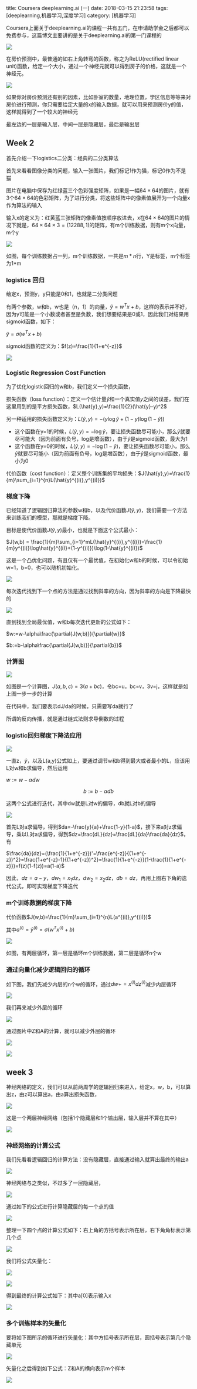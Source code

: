 title: Coursera deeplearning.ai (一)
date: 2018-03-15 21:23:58
tags: [deeplearning,机器学习,深度学习]
category: [机器学习]

Coursera上面关于deeplearning.ai的课程一共有五门，在申请助学金之后都可以免费参与，这篇博文主要讲的是关于deeplearning.ai的第一门课程的

<!--more-->

![](http://ooi9t4tvk.bkt.clouddn.com/18-3-15/44184824.jpg)

在房价预测中，最普通的如右上角转弯的函数，称之为ReLU(rectified linear unit)函数，给定一个大小，通过一个神经元就可以得到房子的价格，这就是一个神经元。

![](http://ooi9t4tvk.bkt.clouddn.com/18-3-15/68262402.jpg)

如果你对房价预测还有别的因素，比如卧室的数量，地理位置，学区信息等等来对房价进行预测，你只需要给定大量的x的输入数据，就可以用来预测房价y的值，这样就得到了一个较大的神经元

最左边的一层是输入层，中间一层是隐藏层，最后是输出层

## Week 2

首先介绍一下logistics二分类：经典的二分类算法

首先来看看图像分类的问题，输入一张图片，我们标记1作为猫，标记0作为不是猫

图片在电脑中保存为红绿蓝三个色彩强度矩阵，如果是一幅$64\times64$的图片，就有3个$64\times64$的色彩矩阵，为了进行分类，将这些矩阵中的像素值展开为一个向量x作为算法的输入

输入x的定义为：红黄蓝三张矩阵的像素值按顺序放进去，x在$64\times64$的图片的情况下就是，$64\times64\times3=(12288,1)$的矩阵，有m个训练数据，则有m个x向量，m个y

![](http://ooi9t4tvk.bkt.clouddn.com/18-3-17/57255797.jpg)

如图，每个训练数据占一列，m个训练数据，一共是$m*n$行，Y是标签，m个标签为1*m

### logistics 回归

给定x，预测y，y只能是0和1，也就是二分类问题

有两个参数，w和b，w也是（n，1）的向量，$\hat{y} = w^Tx+b$，这样的表示并不好，因为y可能是一个小数或者甚至是负数，我们想要结果是0或1，因此我们对结果用sigmoid函数，如下：

$\hat{y} = \sigma(w^Tx+b)$

sigmoid函数的定义为：$f(z)=\frac{1}{1+e^{-z}}$

![](http://ooi9t4tvk.bkt.clouddn.com/18-3-19/84173695.jpg)

### Logistic Regression Cost Function

为了优化logistic回归的w和b，我们定义一个损失函数，

损失函数（loss function）：定义一个估计量$\hat{y}$和一个真实值$y$之间的误差，我们在这里用到的是平方损失函数，$L(\hat{y},y)=\frac{1}{2}(\hat{y}-y)^2$

另一种适用的损失函数定义为：$L(\hat{y},y)=- (y\log\hat{y}+(1-y)\log({1-\hat{y}}))$

* 这个函数在y=1的时候，$L(\hat{y},y)=- \log\hat{y}$，要让损失函数尽可能小，那么$\hat{y}$就要尽可能大（因为前面有负号，log是增函数），由于$\hat{y}$是sigmoid函数，最大为1
* 这个函数在y=0的时候，$L(\hat{y},y)=- \log({1-\hat{y}})$，要让损失函数尽可能小，那么$\hat{y}$就要尽可能小（因为前面有负号，log是增函数），由于$\hat{y}$是sigmoid函数，最小为0

代价函数（cost function）：定义整个训练集的平均损失：$J(\hat{y},y)=\frac{1}{m}\sum_{i=1}^{n}L(\hat{y}^{(i)},y^{(i)})$

### 梯度下降

已经知道了逻辑回归算法的参数w和b，以及代价函数$J(\hat{y},y)$，我们需要一个方法来训练我们的模型，那就是梯度下降。

目标是使代价函数$J(\hat{y},y)$最小，也就是下面这个公式最小：

$J(w,b) = \frac{1}{m}\sum_{i=1}^mL(\hat{y}^{(i)},y^{(i)})=\frac{1}{m}y^{(i)}\log\hat{y}^{(i)}+(1-y^{(i)})\log(1-\hat{y}^{(i)})$

这是一个凸优化问题，有且仅有一个最优值，在初始化w和b的时候，可以令初始w=1，b=0，也可以随机初始化。

![](http://ooi9t4tvk.bkt.clouddn.com/18-3-19/36310473.jpg)

每次迭代找到下一个点的方法是通过找到斜率的方向，因为斜率的方向是下降最快的

![](http://ooi9t4tvk.bkt.clouddn.com/18-3-19/42922001.jpg)

直到找到全局最优值，w和b每次迭代更新的公式如下：

$w:=w-\alpha\frac{\partial{J(w,b)}}{\partial{w}}$

$b:=b-\alpha\frac{\partial{J(w,b)}}{\partial{b}}$

### 计算图

![](http://ooi9t4tvk.bkt.clouddn.com/18-3-20/26861114.jpg)

如图是一个计算图，$J(a,b,c)=3(a+bc)$，令bc=u，bc=v，3v=j，这样就是如上图一步一步的计算

在代码中，我们要表示dJ/da的时候，只需要写da就行了 

所谓的反向传播，就是通过链式法则求导倒数的过程

### logistic回归梯度下降法应用

![](http://ooi9t4tvk.bkt.clouddn.com/18-3-20/84901446.jpg)

一直z，$\hat{y}$，以及L(a,y)公式如上，要通过调节w和b得到最大或者最小的L，应该用L对w和b求偏导，然后运用

$w:=w-\alpha dw$

$$b:=b-\alpha db$$

这两个公式进行迭代，其中dw就是L对w的偏导，db就L对b的偏导

![](http://ooi9t4tvk.bkt.clouddn.com/18-3-20/16345016.jpg)

首先L对a求偏导，得到$da=-\frac{y}{a}+\frac{1-y}{1-a}$，接下来a对z求偏导，乘以L对a求偏导，得到$dz=\frac{dL}{dz}=\frac{dL}{da}\frac{da}{dz}$，有

$\frac{da}{dz}=(\frac{1}{1+e^{-z}})'=\frac{e^{-z}}{(1+e^{-z})^2}=\frac{1+e^{-z}-1}{(1+e^{-z})^2}=\frac{1}{1+e^{-z}}(1-\frac{1}{1+e^{-z}})=f(z)(1-f(z))=a(1-a)$

因此，$dz=a-y$，$dw_1=x_1dz$，$dw_2=x_2dz$，$db=dz$，再用上图右下角的迭代公式，即可实现梯度下降迭代

### m个训练数据的梯度下降

代价函数$J(w,b)=\frac{1}{m}\sum_{i=1}^{n}L(a^{(i)},y^{(i)})$

其中$a^{(i)}=\hat{y}^{(i)}=\sigma(w^Tx^{(i)}+b)$

![](http://ooi9t4tvk.bkt.clouddn.com/18-3-21/50315744.jpg)

如图，有两层循环，第一层是循环m个训练数据，第二层是循环n个w

### 通过向量化减少逻辑回归的循环

如下图，我们先减少内层的n个w的循环，通过$dw+=x^{(i)}dz^{(i)}$减少内层循环

![](http://ooi9t4tvk.bkt.clouddn.com/18-3-21/66629047.jpg)

我们再来减少外层的循环

![](http://ooi9t4tvk.bkt.clouddn.com/18-3-21/44301965.jpg)

通过图片中Z和A的计算，就可以减少外层的循环

![](http://ooi9t4tvk.bkt.clouddn.com/18-3-21/69750118.jpg)

![](http://ooi9t4tvk.bkt.clouddn.com/18-3-21/26767201.jpg)

## week 3

神经网络的定义，我们可以从前两周学的逻辑回归来进入，给定x，w，b，可以算出z，由z可以算出a，由a算出损失函数，

![](http://ooi9t4tvk.bkt.clouddn.com/18-3-22/77110335.jpg)

这是一个两层神经网络（包括1个隐藏层和1个输出层，输入层并不算在其中）

![](http://ooi9t4tvk.bkt.clouddn.com/18-3-22/30753349.jpg)

### 神经网络的计算公式

我们先看看逻辑回归的计算方法：没有隐藏层，直接通过输入就算出最终的输出a

![](http://ooi9t4tvk.bkt.clouddn.com/18-3-22/11306728.jpg)

神经网络与之类似，不过多了一层隐藏层，

![](http://ooi9t4tvk.bkt.clouddn.com/18-3-22/15254553.jpg)

通过如下的公式进行计算隐藏层的每一个点的值

![](http://ooi9t4tvk.bkt.clouddn.com/18-3-22/76248903.jpg)

整理一下四个点的计算公式如下：右上角的方括号表示所在层，右下角角标表示第几个点

![](http://ooi9t4tvk.bkt.clouddn.com/18-3-22/88933716.jpg)

我们将公式矢量化：

![](http://ooi9t4tvk.bkt.clouddn.com/18-3-22/21544575.jpg)

![](http://ooi9t4tvk.bkt.clouddn.com/18-3-22/41708289.jpg)

得到最终的计算公式如下：其中a[0]表示输入x

![](http://ooi9t4tvk.bkt.clouddn.com/18-3-22/72894768.jpg)

### 多个训练样本的矢量化

要将如下图所示的循环进行矢量化：其中方括号表示所在层，圆括号表示第几个隐藏单元

![](http://ooi9t4tvk.bkt.clouddn.com/18-3-22/86500821.jpg)

矢量化之后得到如下公式：Z和A的横向表示m个样本

![](http://ooi9t4tvk.bkt.clouddn.com/18-3-22/12794340.jpg)